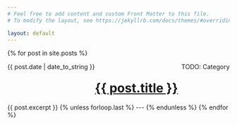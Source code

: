 ```yaml
---
# Feel free to add content and custom Front Matter to this file.
# To modify the layout, see https://jekyllrb.com/docs/themes/#overriding-theme-defaults

layout: default
---
```


{% for post in site.posts %}
<div class="post-list-header">
<h1 style="display:inline-block;"><a href="{{ post.url }}">{{ post.title }}</a></h1>
<span style="float:left;">{{ post.date | date_to_string }}</span><span style="float:right;">TODO: Category</span>​
</div>
<div style="clear:both;"></div>
{{ post.excerpt }}
{% unless forloop.last %}
---
{% endunless %}
{% endfor %}
